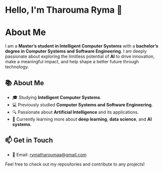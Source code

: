 
# Hello, I'm Tharouma Ryma 👋

# About Me

I am a **Master’s student in Intelligent Computer Systems** with a **bachelor’s degree in Computer Systems and Software Engineering**. I am deeply passionate about exploring the limitless potential of **AI** to drive innovation, make a meaningful impact, and help shape a better future through technology.


## 📚 About Me
- 🎓 Studying **Intelligent Computer Systems**.
- 💻 Previously studied **Computer Systems and Software Engineering**.
- 🔍 Passionate about **Artificial Intelligence** and its applications.
- 🌱 Currently learning more about **deep learning**, **data science**, and **AI systems**.

## 📫 Get in Touch
- 📧 Email: [rymatharoumaa@gmail.com](mailto:your.email@example.com)

Feel free to check out my repositories and contribute to any projects!

